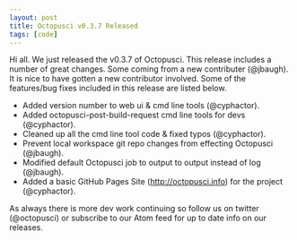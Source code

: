 ```yaml
---
layout: post
title: Octopusci v0.3.7 Released
tags: [code]
---
```


Hi all. We just released the v0.3.7 of Octopusci. This release includes a number of great changes.
Some coming from a new contributer (@jbaugh). It is nice to have gotten a new contributor involved.
Some of the features/bug fixes included in this release are listed below.

* Added version number to web ui & cmd line tools (@cyphactor).
* Added octopusci-post-build-request cmd line tools for devs (@cyphactor).
* Cleaned up all the cmd line tool code & fixed typos (@cyphactor).
* Prevent local workspace git repo changes from effecting Octopusci (@jbaugh).
* Modified default Octopusci job to output to output instead of log (@jbaugh).
* Added a basic GitHub Pages Site (http://octopusci.info) for the project (@cyphactor).

As always there is more dev work continuing so follow us on twitter (@octopusci) or subscribe to
our Atom feed for up to date info on our releases.
